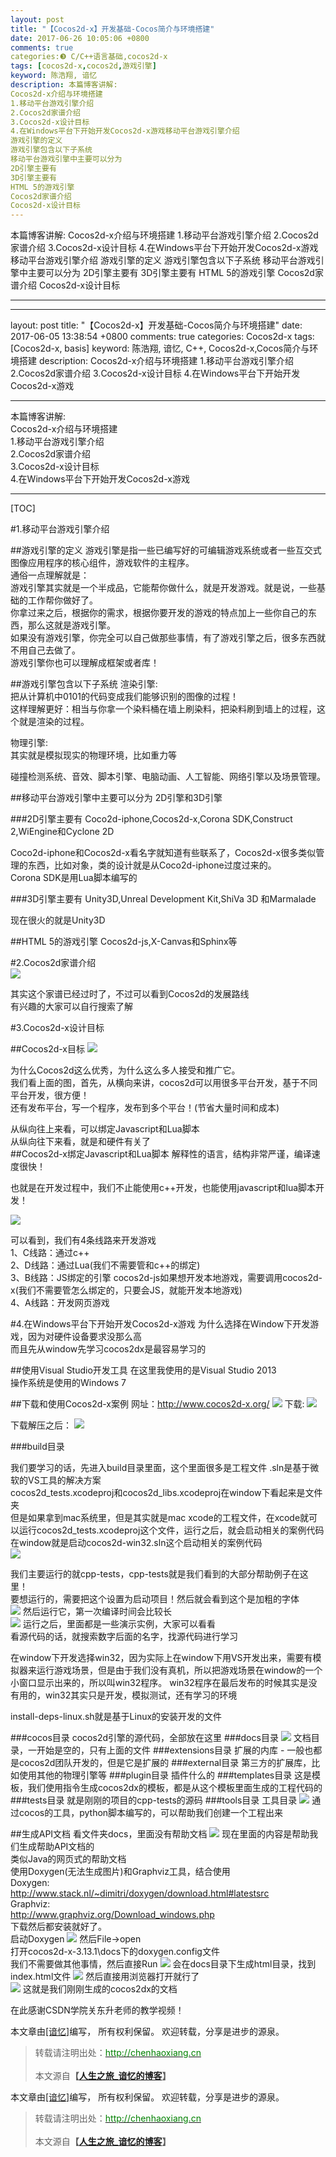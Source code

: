 ```yaml
---
layout: post
title: "【Cocos2d-x】开发基础-Cocos简介与环境搭建"
date: 2017-06-26 10:05:06 +0800
comments: true
categories:❸ C/C++语言基础,cocos2d-x
tags: [cocos2d-x,cocos2d,游戏引擎]
keyword: 陈浩翔, 谙忆
description: 本篇博客讲解: 
Cocos2d-x介绍与环境搭建 
1.移动平台游戏引擎介绍 
2.Cocos2d家谱介绍 
3.Cocos2d-x设计目标 
4.在Windows平台下开始开发Cocos2d-x游戏移动平台游戏引擎介绍
游戏引擎的定义
游戏引擎包含以下子系统
移动平台游戏引擎中主要可以分为
2D引擎主要有
3D引擎主要有
HTML 5的游戏引擎
Cocos2d家谱介绍
Cocos2d-x设计目标 
---
```



本篇博客讲解: 
Cocos2d-x介绍与环境搭建 
1.移动平台游戏引擎介绍 
2.Cocos2d家谱介绍 
3.Cocos2d-x设计目标 
4.在Windows平台下开始开发Cocos2d-x游戏移动平台游戏引擎介绍
游戏引擎的定义
游戏引擎包含以下子系统
移动平台游戏引擎中主要可以分为
2D引擎主要有
3D引擎主要有
HTML 5的游戏引擎
Cocos2d家谱介绍
Cocos2d-x设计目标
<!-- more -->
----------

---
layout: post
title: "【Cocos2d-x】开发基础-Cocos简介与环境搭建"
date: 2017-06-05 13:38:54 +0800
comments: true
categories: Cocos2d-x
tags: [Cocos2d-x, basis]
keyword: 陈浩翔, 谙忆, C++, Cocos2d-x,Cocos简介与环境搭建
description: Cocos2d-x介绍与环境搭建 1.移动平台游戏引擎介绍 2.Cocos2d家谱介绍 3.Cocos2d-x设计目标 4.在Windows平台下开始开发Cocos2d-x游戏

---

本篇博客讲解:  
Cocos2d-x介绍与环境搭建  
1.移动平台游戏引擎介绍  
2.Cocos2d家谱介绍  
3.Cocos2d-x设计目标  
4.在Windows平台下开始开发Cocos2d-x游戏

<!-- more -->
----------
[TOC]

#1.移动平台游戏引擎介绍  

##游戏引擎的定义
游戏引擎是指一些已编写好的可编辑游戏系统或者一些互交式图像应用程序的核心组件，游戏软件的主程序。  
通俗一点理解就是：  
游戏引擎其实就是一个半成品，它能帮你做什么，就是开发游戏。就是说，一些基础的工作帮你做好了。  
你拿过来之后，根据你的需求，根据你要开发的游戏的特点加上一些你自己的东西，那么这就是游戏引擎。  
如果没有游戏引擎，你完全可以自己做那些事情，有了游戏引擎之后，很多东西就不用自己去做了。  
游戏引擎你也可以理解成框架或者库！  

##游戏引擎包含以下子系统
渲染引擎:  
把从计算机中0101的代码变成我们能够识别的图像的过程！  
这样理解更好：相当与你拿一个染料桶在墙上刷染料，把染料刷到墙上的过程，这个就是渲染的过程。

物理引擎:  
其实就是模拟现实的物理环境，比如重力等  

碰撞检测系统、音效、脚本引擎、电脑动画、人工智能、网络引擎以及场景管理。

##移动平台游戏引擎中主要可以分为 
2D引擎和3D引擎

###2D引擎主要有
Coco2d-iphone,Cocos2d-x,Corona SDK,Construct 2,WiEngine和Cyclone 2D

Coco2d-iphone和Cocos2d-x看名字就知道有些联系了，Cocos2d-x很多类似管理的东西，比如对象，类的设计就是从Coco2d-iphone过度过来的。  
Corona SDK是用Lua脚本编写的  

###3D引擎主要有
Unity3D,Unreal Development Kit,ShiVa 3D 和Marmalade

现在很火的就是Unity3D  

##HTML 5的游戏引擎
Cocos2d-js,X-Canvas和Sphinx等

#2.Cocos2d家谱介绍  
![](http://i.imgur.com/yeghXaA.png)

其实这个家谱已经过时了，不过可以看到Cocos2d的发展路线  
有兴趣的大家可以自行搜索了解  

#3.Cocos2d-x设计目标 

##Cocos2d-x目标
![](http://i.imgur.com/ORpTwbq.png)

为什么Cocos2d这么优秀，为什么这么多人接受和推广它。  
我们看上面的图，首先，从横向来讲，cocos2d可以用很多平台开发，基于不同平台开发，很方便！  
还有发布平台，写一个程序，发布到多个平台！(节省大量时间和成本)  

从纵向往上来看，可以绑定Javascript和Lua脚本  
从纵向往下来看，就是和硬件有关了  
##Cocos2d-x绑定Javascript和Lua脚本
解释性的语言，结构非常严谨，编译速度很快！  

也就是在开发过程中，我们不止能使用c++开发，也能使用javascript和lua脚本开发！  

![](http://i.imgur.com/40Xt1bX.png)

可以看到，我们有4条线路来开发游戏  
1、C线路：通过c++  
2、D线路：通过Lua(我们不需要管和c++的绑定)  
3、B线路：JS绑定的引擎 cocos2d-js如果想开发本地游戏，需要调用cocos2d-x(我们不需要管怎么绑定的，只要会JS，就能开发本地游戏)  
4、A线路：开发网页游戏  

#4.在Windows平台下开始开发Cocos2d-x游戏
为什么选择在Window下开发游戏，因为对硬件设备要求没那么高  
而且先从window先学习cocos2dx是最容易学习的  
  
##使用Visual Studio开发工具
在这里我使用的是Visual Studio 2013  
操作系统是使用的Windows 7  

##下载和使用Cocos2d-x案例
网址：http://www.cocos2d-x.org/
![](http://i.imgur.com/2GQ3y9p.png)
下载:
![](http://i.imgur.com/vnnItnl.png)

下载解压之后：
![](http://i.imgur.com/aZAgVPh.png)

###build目录

我们要学习的话，先进入build目录里面，这个里面很多是工程文件 
.sln是基于微软的VS工具的解决方案  
 cocos2d_tests.xcodeproj和cocos2d_libs.xcodeproj在window下看起来是文件夹  
但是如果拿到mac系统里，但是其实就是mac xcode的工程文件，在xcode就可以运行cocos2d_tests.xcodeproj这个文件，运行之后，就会启动相关的案例代码  
在window就是启动cocos2d-win32.sln这个启动相关的案例代码  
![](http://i.imgur.com/kxLbiVg.png)

我们主要运行的就cpp-tests，cpp-tests就是我们看到的大部分帮助例子在这里！  
要想运行的，需要把这个设置为启动项目！然后就会看到这个是加粗的字体  
![](http://i.imgur.com/vHP1ovd.png)
然后运行它，第一次编译时间会比较长  
![](http://i.imgur.com/N6iotba.png)
运行之后，里面都是一些演示实例，大家可以看看  
看源代码的话，就搜索数字后面的名字，找源代码进行学习  

在window下开发选择win32，因为实际上在window下用VS开发出来，需要有模拟器来运行游戏场景，但是由于我们没有真机，所以把游戏场景在window的一个小窗口显示出来的，所以叫win32程序。
win32程序在最后发布的时候其实是没有用的，win32其实只是开发，模拟测试，还有学习的环境  

install-deps-linux.sh就是基于Linux的安装开发的文件    

###cocos目录
cocos2d引擎的源代码，全部放在这里
###docs目录
![](http://i.imgur.com/Wsl7Xmr.png)
文档目录，一开始是空的，只有上面的文件
###extensions目录
扩展的内库 - 一般也都是cocos2d团队开发的，但是它是扩展的
###external目录
第三方的扩展库，比如使用其他的物理引擎等
###plugin目录
插件什么的
###templates目录
这是模板，我们使用指令生成cocos2dx的模板，都是从这个模板里面生成的工程代码的  
###tests目录
就是刚刚的项目的cpp-tests的源码
###tools目录
工具目录
![](http://i.imgur.com/0gjch9N.png)
通过cocos的工具，python脚本编写的，可以帮助我们创建一个工程出来  

##生成API文档
看文件夹docs，里面没有帮助文档
![](http://i.imgur.com/kGgdSMr.png)
现在里面的内容是帮助我们生成帮助API文档的  
类似Java的网页式的帮助文档  
使用Doxygen(无法生成图片)和Graphviz工具，结合使用  
Doxygen:  
http://www.stack.nl/~dimitri/doxygen/download.html#latestsrc  
Graphviz:  
http://www.graphviz.org/Download_windows.php  
下载然后都安装就好了。  
启动Doxygen
![](http://i.imgur.com/4DEtFRw.png)
然后File->open  
打开cocos2d-x-3.13.1\docs下的doxygen.config文件  
我们不需要做其他事情，然后直接Run
![](http://i.imgur.com/Kdr1MRs.png)
会在docs目录下生成html目录，找到index.html文件
![](http://i.imgur.com/NmTwVH6.png)
然后直接用浏览器打开就行了  
![](http://i.imgur.com/8m5aul3.png)
这就是我们刚刚生成的cocos2dx的文档  

在此感谢CSDN学院关东升老师的教学视频！

本文章由<a href="http://chenhaoxiang.cn/">[谙忆]</a>编写， 所有权利保留。 
欢迎转载，分享是进步的源泉。
<blockquote cite='陈浩翔'>
<p background-color='#D3D3D3'>转载请注明出处：<a href='http://chenhaoxiang.cn'><font color="green">http://chenhaoxiang.cn</font></a><br><br>
本文源自<strong>【<a href='http://chenhaoxiang.cn' target='_blank'>人生之旅_谙忆的博客</a>】</strong></p>
</blockquote>


本文章由<a href="http://chenhaoxiang.cn/">[谙忆]</a>编写， 所有权利保留。 
欢迎转载，分享是进步的源泉。
<blockquote cite='陈浩翔'>
<p background-color='#D3D3D3'>转载请注明出处：<a href='http://chenhaoxiang.cn'><font color="green">http://chenhaoxiang.cn</font></a><br><br>
本文源自<strong>【<a href='http://chenhaoxiang.cn' target='_blank'>人生之旅_谙忆的博客</a>】</strong></p>
</blockquote>
